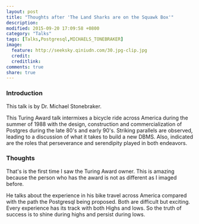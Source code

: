 ```yaml
---
layout: post
title: "Thoughts after 'The Land Sharks are on the Squawk Box'"
description:
modified: 2015-09-20 17:09:58 +0800
category: "Talks"
tags: [Talks,Postgresql,MICHAELS_TONEBRAKER]
image:
  feature: http://seeksky.qiniudn.com/30.jpg-clip.jpg
  credit:
  creditlink:
comments: true
share: true
---
```


### Introduction
This talk is by Dr. Michael Stonebraker.

This Turing Award talk intermixes a bicycle ride across America during the summer of 1988 with the design, construction and commercialization of Postgres during the late 80's and early 90's.  Striking parallels are observed, leading to a discussion of what it takes to build a new DBMS.  Also, indicated are the roles that perseverance and serendipity played in both endeavors.

### Thoughts
That's is the first time I saw the Turing Award owner. This is amazing because the person who has the award is not as different as I imaged before.

He talks about the experience in his bike travel across America compared with the path the Postgresql being proposed. Both are difficult but exciting. Every experience has its track with both Highs and lows. So the truth of success is to shine during highs and persist during lows.